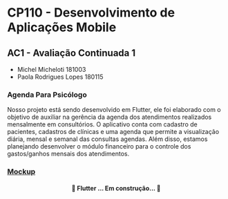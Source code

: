 # CP110 - Desenvolvimento de Aplicações Mobile
## AC1 - Avaliação Continuada 1

- Michel Micheloti							181003
- Paola Rodrigues Lopes        	180115

### Agenda Para Psicólogo

Nosso projeto está sendo desenvolvido em Flutter, ele foi elaborado com o objetivo de auxiliar na gerência da agenda dos atendimentos realizados mensalmente em consultórios. O aplicativo conta com cadastro de pacientes, cadastros de clínicas e uma agenda que permite a visualização diária, mensal e semanal das consultas agendas. Além disso, estamos planejando desenvolver o módulo financeiro para o controle dos gastos/ganhos mensais dos atendimentos.

### [Mockup](https://www.figma.com/proto/byqLRNwWAEgRcJRscGzJYY/Untitled?node-id=32%3A104&scaling=scale-down)

<h4 align="center"> 
	🚧  Flutter ... Em construção...  🚧
</h4>

